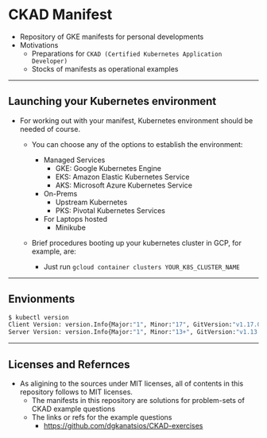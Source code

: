 # CKAD Manifest

- Repository of GKE manifests for personal developments
- Motivations
  - Preparations for `CKAD (Certified Kubernetes Application Developer)`
  - Stocks of manifests as operational examples

***

## Launching your Kubernetes environment

- For working out with your manifest, Kubernetes environment should be needed of course.
  - You can choose any of the options to establish the environment:
    - Managed Services
      - GKE: Google Kubernetes Engine
      - EKS: Amazon Elastic Kubernetes Service
      - AKS: Microsoft Azure Kubernetes Service
    - On-Prems
      - Upstream Kubernetes
      - PKS: Pivotal Kubernetes Services
    - For Laptops hosted
      - Minikube

  - Brief procedures booting up your kubernetes cluster in GCP, for example, are:
    - Just run `gcloud container clusters YOUR_K8S_CLUSTER_NAME`

***

## Envionments

```bash
$ kubectl version
Client Version: version.Info{Major:"1", Minor:"17", GitVersion:"v1.17.0", GitCommit:"70132b0f130acc0bed193d9ba59dd186f0e634cf", GitTreeState:"clean", BuildDate:"2019-12-07T21:20:10Z", GoVersion:"go1.13.4", Compiler:"gc", Platform:"darwin/amd64"}
Server Version: version.Info{Major:"1", Minor:"13+", GitVersion:"v1.13.11-gke.23", GitCommit:"93457f9dac45d5f95c2c609232e1ff2343c72684", GitTreeState:"clean", BuildDate:"2020-01-14T06:01:01Z", GoVersion:"go1.12.11b4", Compiler:"gc", Platform:"linux/amd64"}
```

***

## Licenses and Refernces

- As aligining to the sources under MIT licenses, all of contents in this repository follows to MIT licenses.  
  - The manifests in this repository are solutions for problem-sets of CKAD example questions
  - The links or refs for the example questions
    - <https://github.com/dgkanatsios/CKAD-exercises>
